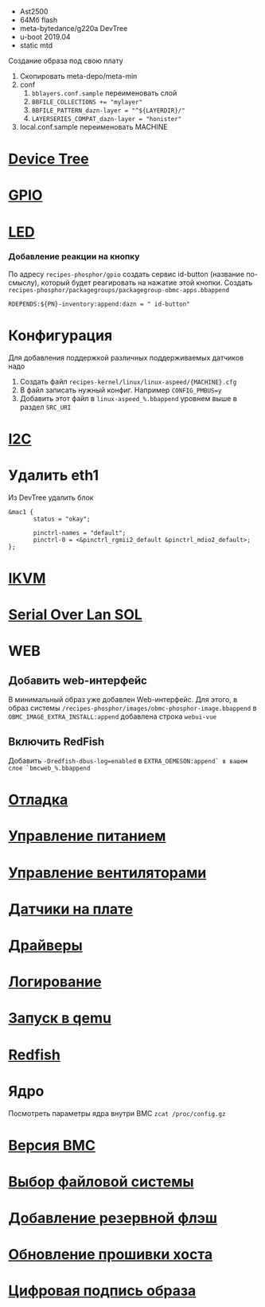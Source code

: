 
*	Ast2500
*	64Мб flash
*	meta-bytedance/g220a DevTree 
*	u-boot 2019.04
*	static mtd


Создание образа под свою плату

1.	Скопировать  meta-depo/meta-min
2.	сonf
	1.	`bblayers.conf.sample` переименовать слой
    2.	`BBFILE_COLLECTIONS += "mylayer"`
    3.	`BBFILE_PATTERN_dazn-layer = "^${LAYERDIR}/"`
    4.	`LAYERSERIES_COMPAT_dazn-layer = "honister"`
3. local.conf.sample переименовать MACHINE    

# [Device Tree](dev_tree.md)
# [GPIO](gpio.md)
# [LED](led.md)

### Добавление реакции на кнопку

По адресу `recipes-phosphor/gpio` создать сервис id-button (название по-смыслу), который будет реагировать на нажатие этой кнопки. Создать `recipes-phosphor/packagegroups/packagegroup-obmc-apps.bbappend` 

```
RDEPENDS:${PN}-inventory:append:dazn = " id-button"
```

# Конфигурация

Для добавления поддержкой различных поддерживаемых датчиков надо

1.	Создать файл `recipes-kernel/linux/linux-aspeed/{MACHINE}.cfg`
2.	В файл записать нужный конфиг. Например `CONFIG_PMBUS=y` 
3.	Добавить этот файл в `linux-aspeed_%.bbappend` уровнем выше в раздел `SRC_URI`

# [I2C](i2c.md)


# Удалить eth1

Из DevTree удалить блок

```
&mac1 {
       status = "okay";

       pinctrl-names = "default";
       pinctrl-0 = <&pinctrl_rgmii2_default &pinctrl_mdio2_default>;
};

```

# [IKVM](ikvm.md)
# [Serial Over Lan SOL](sol.md)

# WEB

## Добавить web-интерфейс

В минимальный образ уже добавлен Web-интерфейс. Для этого, в образ системы `/recipes-phosphor/images/obmc-phosphor-image.bbappend` в `OBMC_IMAGE_EXTRA_INSTALL:append` добавлена строка `webui-vue`


## Включить RedFish

Добавить `-Dredfish-dbus-log=enabled` в ``EXTRA_OEMESON:append` в вашем слое `bmcweb_%.bbappend``

# [Отладка](debug.md)
# [Управление питанием](power_manager.md)
# [Управление вентиляторами](fan_control.md)
# [Датчики на плате](inventory.md)
# [Драйверы](drivers/README.md)
# [Логирование](event_log.md)
# [Запуск в qemu](qemu.md)
# [Redfish](redfish.md)
# Ядро
Посмотреть параметры ядра внутри BMC `zcat /proc/config.gz`
# [Версия BMC](version.md)
# [Выбор файловой системы](ubifs.md)
# [Добавление резервной флэш](reserved_flash.md)
# [Обновление прошивки хоста](host_firmware_update.md)
# [Цифровая подпись образа](signing.md)